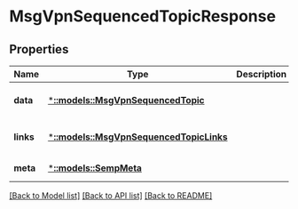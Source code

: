 # MsgVpnSequencedTopicResponse

## Properties
Name | Type | Description | Notes
------------ | ------------- | ------------- | -------------
**data** | [***::models::MsgVpnSequencedTopic**](MsgVpnSequencedTopic.md) |  | [optional] [default to null]
**links** | [***::models::MsgVpnSequencedTopicLinks**](MsgVpnSequencedTopicLinks.md) |  | [optional] [default to null]
**meta** | [***::models::SempMeta**](SempMeta.md) |  | [default to null]

[[Back to Model list]](../README.md#documentation-for-models) [[Back to API list]](../README.md#documentation-for-api-endpoints) [[Back to README]](../README.md)


